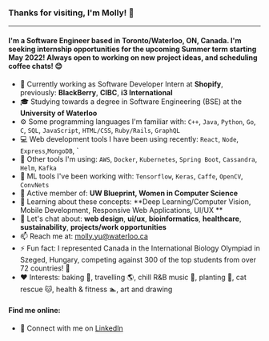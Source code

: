 ### Thanks for visiting, I'm Molly! 👋
---

#### I'm a Software Engineer based in Toronto/Waterloo, ON, Canada. I'm seeking internship opportunities for the upcoming Summer term starting May 2022! Always open to working on new project ideas, and scheduling coffee chats! 😊

- 🏢 Currently working as Software Developer Intern at **Shopify**, previously: **BlackBerry**, **CIBC**,  **i3 International**
- 🎓 Studying towards a degree in Software Engineering (BSE) at the **University of Waterloo**
- ⚙️ Some programming languages I'm familiar with: `C++`, `Java`, `Python`, `Go`, `C`, `SQL`, `JavaScript`, `HTML/CSS`, `Ruby/Rails`, `GraphQL`
- 💻 Web development tools I have been using recently: `React`, `Node`, `Express`,`MongoDB`, `
- 🔭 Other tools I'm using: `AWS`, `Docker`, `Kubernetes`, `Spring Boot`, `Cassandra`, `Helm`, `Kafka`
- 🤖 ML tools I've been working with: `Tensorflow`, `Keras`, `Caffe`, `OpenCV`, `ConvNets`
- 👯 Active member of: **UW Blueprint, Women in Computer Science**
- 🌱 Learning about these concepts: **Deep Learning/Computer Vision, Mobile Development, Responsive Web Applications, UI/UX **
- 💬 Let's chat about: **web design**, **ui/ux**, **bioinformatics**, **healthcare**, **sustainability**, **projects/work opportunities**
- 📫 Reach me at: molly.yu@waterloo.ca
- ⚡ Fun fact: I represented Canada in the International Biology Olympiad in Szeged, Hungary, competing against 300 of the top students from over 72 countries! 🌿
- ❤️ Interests: baking 🍰, travelling 🌎, chill R&B music 🎵, planting 🌵, cat rescue 🐱, health & fitness 🏊, art and drawing

#### Find me online:
- 💼 Connect with me on <a href="https://www.linkedin.com/in/molly-yu-/">LinkedIn</a>


<!--
**molly-yu/molly-yu** is a ✨ _special_ ✨ repository because its `README.md` (this file) appears on your GitHub profile.

Here are some ideas to get you started:

- 🔭 I’m currently working on ...
- 🌱 I’m currently learning ...
- 👯 I’m looking to collaborate on ...
- 🤔 I’m looking for help with ...
- 💬 Ask me about ...
- 📫 How to reach me: ...
- 😄 Pronouns: ...
- ⚡ Fun fact: ...
- - 🌐 View my works on <a href="https://mollyyu.me">mollyyu.me</a>

-->
 
